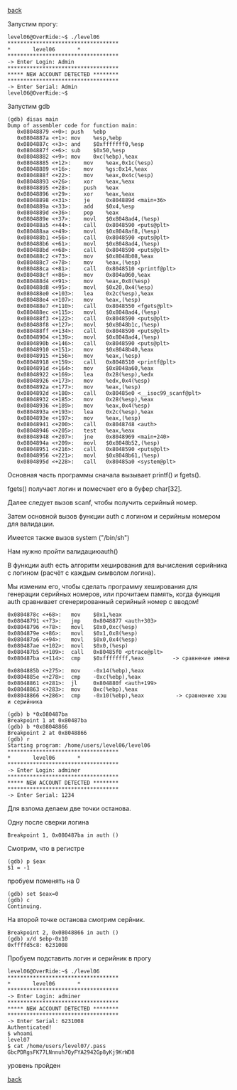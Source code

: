 [back](../defense.md)

Запустим прогу:

```
level06@OverRide:~$ ./level06
***********************************
*		level06		  *
***********************************
-> Enter Login: Admin
***********************************
***** NEW ACCOUNT DETECTED ********
***********************************
-> Enter Serial: Admin
level06@OverRide:~$
```

Запустим gdb

```
(gdb) disas main
Dump of assembler code for function main:
   0x08048879 <+0>:	push   %ebp
   0x0804887a <+1>:	mov    %esp,%ebp
   0x0804887c <+3>:	and    $0xfffffff0,%esp
   0x0804887f <+6>:	sub    $0x50,%esp
   0x08048882 <+9>:	mov    0xc(%ebp),%eax
   0x08048885 <+12>:	mov    %eax,0x1c(%esp)
   0x08048889 <+16>:	mov    %gs:0x14,%eax
   0x0804888f <+22>:	mov    %eax,0x4c(%esp)
   0x08048893 <+26>:	xor    %eax,%eax
   0x08048895 <+28>:	push   %eax
   0x08048896 <+29>:	xor    %eax,%eax
   0x08048898 <+31>:	je     0x804889d <main+36>
   0x0804889a <+33>:	add    $0x4,%esp
   0x0804889d <+36>:	pop    %eax
   0x0804889e <+37>:	movl   $0x8048ad4,(%esp)
   0x080488a5 <+44>:	call   0x8048590 <puts@plt>
   0x080488aa <+49>:	movl   $0x8048af8,(%esp)
   0x080488b1 <+56>:	call   0x8048590 <puts@plt>
   0x080488b6 <+61>:	movl   $0x8048ad4,(%esp)
   0x080488bd <+68>:	call   0x8048590 <puts@plt>
   0x080488c2 <+73>:	mov    $0x8048b08,%eax
   0x080488c7 <+78>:	mov    %eax,(%esp)
   0x080488ca <+81>:	call   0x8048510 <printf@plt>
   0x080488cf <+86>:	mov    0x804a060,%eax
   0x080488d4 <+91>:	mov    %eax,0x8(%esp)
   0x080488d8 <+95>:	movl   $0x20,0x4(%esp)
   0x080488e0 <+103>:	lea    0x2c(%esp),%eax
   0x080488e4 <+107>:	mov    %eax,(%esp)
   0x080488e7 <+110>:	call   0x8048550 <fgets@plt>
   0x080488ec <+115>:	movl   $0x8048ad4,(%esp)
   0x080488f3 <+122>:	call   0x8048590 <puts@plt>
   0x080488f8 <+127>:	movl   $0x8048b1c,(%esp)
   0x080488ff <+134>:	call   0x8048590 <puts@plt>
   0x08048904 <+139>:	movl   $0x8048ad4,(%esp)
   0x0804890b <+146>:	call   0x8048590 <puts@plt>
   0x08048910 <+151>:	mov    $0x8048b40,%eax
   0x08048915 <+156>:	mov    %eax,(%esp)
   0x08048918 <+159>:	call   0x8048510 <printf@plt>
   0x0804891d <+164>:	mov    $0x8048a60,%eax
   0x08048922 <+169>:	lea    0x28(%esp),%edx
   0x08048926 <+173>:	mov    %edx,0x4(%esp)
   0x0804892a <+177>:	mov    %eax,(%esp)
   0x0804892d <+180>:	call   0x80485e0 <__isoc99_scanf@plt>
   0x08048932 <+185>:	mov    0x28(%esp),%eax
   0x08048936 <+189>:	mov    %eax,0x4(%esp)
   0x0804893a <+193>:	lea    0x2c(%esp),%eax
   0x0804893e <+197>:	mov    %eax,(%esp)
   0x08048941 <+200>:	call   0x8048748 <auth>
   0x08048946 <+205>:	test   %eax,%eax
   0x08048948 <+207>:	jne    0x8048969 <main+240>
   0x0804894a <+209>:	movl   $0x8048b52,(%esp)
   0x08048951 <+216>:	call   0x8048590 <puts@plt>
   0x08048956 <+221>:	movl   $0x8048b61,(%esp)
   0x0804895d <+228>:	call   0x80485a0 <system@plt>
``` 

Основная часть программы сначала вызывает printf() и fgets().

fgets() получает логин и помесчает его в буфер char[32]. 

Далее следует вызов scanf, чтобы получить серийный номер.

Затем основной вызов функции auth с логином и серийным номером для валидации. 

Имеется также вызов system ("/bin/sh")

Нам нужно пройти валидациюauth()

В функции auth есть алгоритм хеширования для вычисления серийника с логином (расчёт с каждым символом логина). 

Мы изменим его, чтобы сделать программу хеширования для генерации серийных номеров, или прочитаем память, когда функция auth сравнивает сгенерированный серийный номер с вводом!

```
0x0804878c <+68>:	mov    $0x1,%eax
0x08048791 <+73>:	jmp    0x8048877 <auth+303>
0x08048796 <+78>:	movl   $0x0,0xc(%esp)
0x0804879e <+86>:	movl   $0x1,0x8(%esp)
0x080487a6 <+94>:	movl   $0x0,0x4(%esp)
0x080487ae <+102>:	movl   $0x0,(%esp)
0x080487b5 <+109>:	call   0x80485f0 <ptrace@plt>
0x080487ba <+114>:	cmp    $0xffffffff,%eax         -> сравнение имени 

0x0804885b <+275>:	mov    -0x14(%ebp),%eax
0x0804885e <+278>:	cmp    -0xc(%ebp),%eax
0x08048861 <+281>:	jl     0x804880f <auth+199>
0x08048863 <+283>:	mov    0xc(%ebp),%eax
0x08048866 <+286>:	cmp    -0x10(%ebp),%eax          -> сравнение хэш и серийника

(gdb) b *0x080487ba
Breakpoint 1 at 0x80487ba
(gdb) b *0x08048866
Breakpoint 2 at 0x8048866
(gdb) r
Starting program: /home/users/level06/level06
***********************************
*		level06		  *
***********************************
-> Enter Login: adminer
***********************************
***** NEW ACCOUNT DETECTED ********
***********************************
-> Enter Serial: 1234
```

Для взлома делаем две точки останова. 

Одну после сверки логина

```
Breakpoint 1, 0x080487ba in auth ()
```

Смотрим, что в регистре

```
(gdb) p $eax
$1 = -1
```

пробуем поменять на 0

```
(gdb) set $eax=0
(gdb) c
Continuing.
```

На второй точке останова смотрим серйник.

```
Breakpoint 2, 0x08048866 in auth ()
(gdb) x/d $ebp-0x10
0xffffd5c8:	6231008
```

Пробуем подставить логин и серийник в прогу

```
level06@OverRide:~$ ./level06
***********************************
*		level06		  *
***********************************
-> Enter Login: adminer
***********************************
***** NEW ACCOUNT DETECTED ********
***********************************
-> Enter Serial: 6231008
Authenticated!
$ whoami
level07
$ cat /home/users/level07/.pass
GbcPDRgsFK77LNnnuh7QyFYA2942Gp8yKj9KrWD8
```

уровень пройден

[back](../defense.md)
